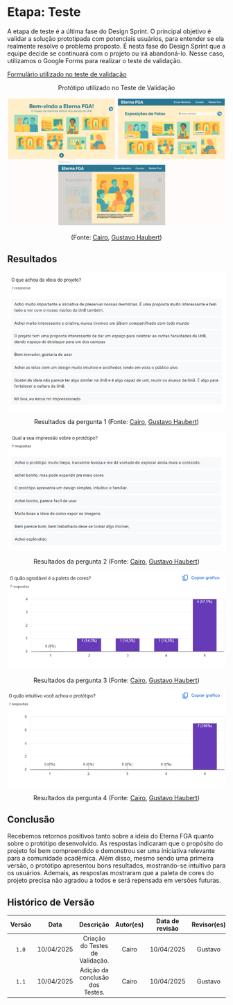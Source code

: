 # Etapa: Teste

A etapa de teste é a última fase do Design Sprint. O principal objetivo é validar a solução prototipada com potenciais usuários, para entender se ela realmente resolve o problema proposto. É nesta fase do Design Sprint que a equipe decide se continuará com o projeto ou irá abandoná-lo. Nesse caso, utilizamos o Google Forms para realizar o teste de validação. 

[Formulário utilizado no teste de validação](https://docs.google.com/forms/d/e/1FAIpQLSf3qrIjA2gaWbMpqq_YP_lVP2QOfP8qSY4btH-3cz07I7jaYg/viewform?usp=dialog)

<center>
Protótipo utilizado no Teste de Validação

![alt text](../imagens/testgrande.png)

(Fonte: [Cairo](https://github.com/CA1RO), [Gustavo Haubert](https://github.com/GustavoHaubert))

</center>

## Resultados 

<center>

![Resultados da pergunta 1](../imagens/resp1.png)

Resultados da pergunta 1 (Fonte: [Cairo](https://github.com/CA1RO), [Gustavo Haubert](https://github.com/GustavoHaubert))

</center>

<center>

![Resultados da pergunta 2](../imagens/resp2.png)

Resultados da pergunta 2 (Fonte: [Cairo](https://github.com/CA1RO), [Gustavo Haubert](https://github.com/GustavoHaubert))

</center>

<center>

![Resultados da pergunta 3](../imagens/resp3.png)

Resultados da pergunta 3 (Fonte: [Cairo](https://github.com/CA1RO), [Gustavo Haubert](https://github.com/GustavoHaubert))

</center>

<center> 

![Resultados da pergunta 4](../imagens/resp4.png)

Resultados da pergunta 4 (Fonte: [Cairo](https://github.com/CA1RO), [Gustavo Haubert](https://github.com/GustavoHaubert))

</center>

## Conclusão 

Recebemos retornos positivos tanto sobre a ideia do Eterna FGA quanto sobre o protótipo desenvolvido. As respostas indicaram que o propósito do projeto foi bem compreendido e demonstrou ser uma iniciativa relevante para a comunidade acadêmica. Além disso, mesmo sendo uma primeira versão, o protótipo apresentou bons resultados, mostrando-se intuitivo para os usuários. Ademais, as respostas mostraram que a paleta de cores do projeto precisa não agradou a todos e será repensada em versões futuras.


## Histórico de Versão
| Versão | Data | Descrição | Autor(es) | Data de revisão | Revisor(es) |
| :-: | :-: | :-: | :-: | :-: | :-: |
| `1.0` | 10/04/2025  | Criação do Testes de Validação. | Cairo | 10/04/2025 | Gustavo |
| `1.1` | 10/04/2025  | Adição da conclusão dos Testes. | Cairo | 10/04/2025 | Gustavo |

